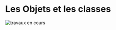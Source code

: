 # Les Objets et les classes

![travaux en cours](https://www.gifgratis.net/gifs_animes/travaux_en_cours/21.gif "travaux en cours")
